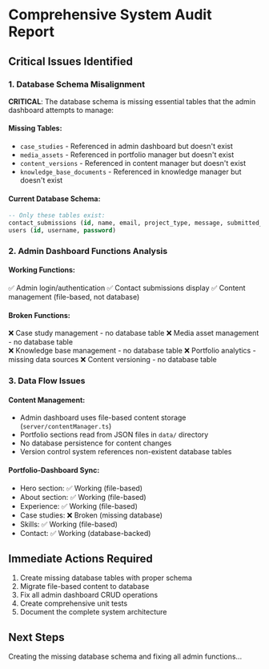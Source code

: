 # Comprehensive System Audit Report

## Critical Issues Identified

### 1. Database Schema Misalignment
**CRITICAL**: The database schema is missing essential tables that the admin dashboard attempts to manage:

#### Missing Tables:
- `case_studies` - Referenced in admin dashboard but doesn't exist
- `media_assets` - Referenced in portfolio manager but doesn't exist
- `content_versions` - Referenced in content manager but doesn't exist
- `knowledge_base_documents` - Referenced in knowledge manager but doesn't exist

#### Current Database Schema:
```sql
-- Only these tables exist:
contact_submissions (id, name, email, project_type, message, submitted_at, company)
users (id, username, password)
```

### 2. Admin Dashboard Functions Analysis

#### Working Functions:
✅ Admin login/authentication
✅ Contact submissions display
✅ Content management (file-based, not database)

#### Broken Functions:
❌ Case study management - no database table
❌ Media asset management - no database table  
❌ Knowledge base management - no database table
❌ Portfolio analytics - missing data sources
❌ Content versioning - no database table

### 3. Data Flow Issues

#### Content Management:
- Admin dashboard uses file-based content storage (`server/contentManager.ts`)
- Portfolio sections read from JSON files in `data/` directory
- No database persistence for content changes
- Version control system references non-existent database tables

#### Portfolio-Dashboard Sync:
- Hero section: ✅ Working (file-based)
- About section: ✅ Working (file-based)
- Experience: ✅ Working (file-based)
- Case studies: ❌ Broken (missing database)
- Skills: ✅ Working (file-based)
- Contact: ✅ Working (database-backed)

## Immediate Actions Required

1. Create missing database tables with proper schema
2. Migrate file-based content to database
3. Fix all admin dashboard CRUD operations
4. Create comprehensive unit tests
5. Document the complete system architecture

## Next Steps

Creating the missing database schema and fixing all admin functions...